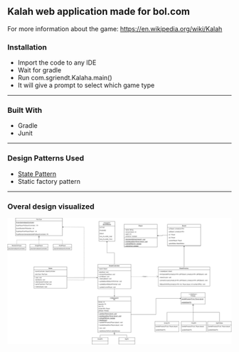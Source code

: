 ## Kalah web application made for bol.com

For more information about the game: https://en.wikipedia.org/wiki/Kalah

### Installation

- Import the code to any IDE
- Wait for gradle
- Run com.sgriendt.Kalaha.main()
- It will give a prompt to select which game type
---
### Built With

* Gradle
* Junit

---

### Design Patterns Used
* [State Pattern](https://refactoring.guru/design-patterns/state)
* Static factory pattern
---


### Overal design visualized
![](KalahaDiagram.jpg)